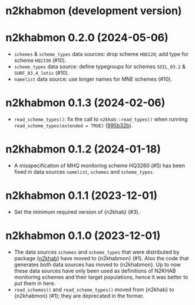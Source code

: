 # n2khabmon (development version)

# n2khabmon 0.2.0 (2024-05-06)

- `schemes` & `scheme_types` data sources: drop scheme `HQ6120`; add type for scheme `HQ2330` (#10).
- `scheme_types` data source: define typegroups for schemes `SOIL_03.2` & `SURF_03.4_lotic` (#10).
- `namelist` data source: use longer names for MNE schemes (#10).

# n2khabmon 0.1.3 (2024-02-06)

- `read_scheme_types()`: fix the call to `n2khab::read_types()` when running `read_scheme_types(extended = TRUE)` ([995b32b](https://github.com/inbo/n2khabmon/commit/995b32b)).

# n2khabmon 0.1.2 (2024-01-18)

- A misspecification of MHQ monitoring scheme HQ3260 (#5) has been fixed in data sources `namelist`, `schemes` and `scheme_types`.

# n2khabmon 0.1.1 (2023-12-01)

- Set the minimum required version of {n2khab} (#3).

# n2khabmon 0.1.0 (2023-12-01)

- The data sources `schemes` and `scheme_types` that were distributed by package {[n2khab](https://inbo.github.io/n2khab)} have moved to {n2khabmon} (#1).
Also the code that generates both data sources has moved to {n2khabmon}.
Up to now these data sources have only been used as definitions of N2KHAB monitoring schemes and their target populations, hence it was better to put them in here.
- `read_schemes()` and `read_scheme_types()` moved from {n2khab} to {n2khabmon} (#1); they are deprecated in the former.
